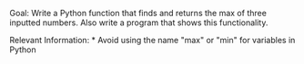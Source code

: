 Goal: Write a Python function that finds and returns the max of three inputted numbers.
    Also write a program that shows this functionality.

Relevant Information:
    * Avoid using the name "max" or "min" for variables in Python
